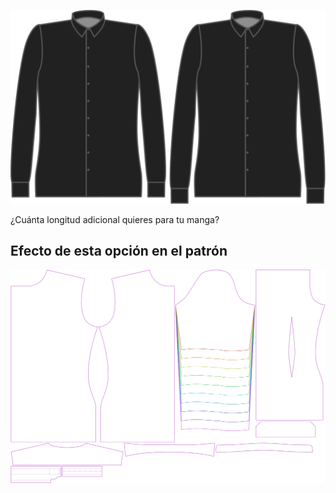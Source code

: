 ![Longitud extra de manga](sleevelengthbonus.svg)

¿Cuánta longitud adicional quieres para tu manga?


## Efecto de esta opción en el patrón
![Esta imagen muestra el efecto de esta opción superponiendo varias variantes que tienen un valor diferente para esta opción](simon_sleevelengthbonus_sample.svg "Efecto de esta opción en el patrón")